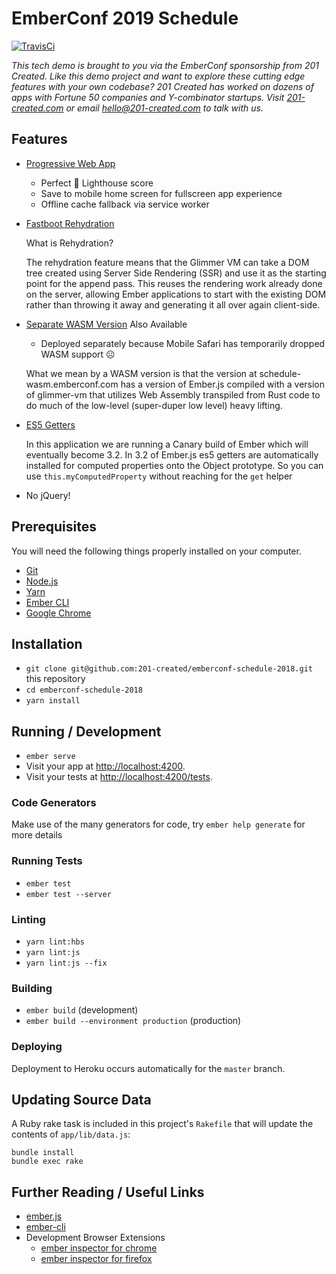 # EmberConf 2019 Schedule

[![TravisCi](https://travis-ci.org/201-created/emberconf-schedule-2018.svg?branch=master)](https://travis-ci.org/201-created/emberconf-schedule-2018)

_This tech demo is brought to you via the EmberConf sponsorship from 201 Created. Like this demo project and want to explore these cutting edge features with your own codebase? 201 Created has worked on dozens of apps with Fortune 50 companies and Y-combinator startups. Visit [201-created.com](https://www.201-created.com/) or email [hello@201-created.com](mailto:hello@201-created.com) to talk with us._

## Features

* [Progressive Web App](https://madhatted.com/2017/6/16/building-a-progressive-web-app-with-ember)
  * Perfect 💯 Lighthouse score
  * Save to mobile home screen for fullscreen app experience
  * Offline cache fallback via service worker

* [Fastboot Rehydration](https://github.com/glimmerjs/glimmer-vm/commit/316805b9175e01698120b9566ec51c88d075026a)

  What is Rehydration?

  The rehydration feature means that the Glimmer VM can take a DOM tree created
  using Server Side Rendering (SSR) and use it as the starting point for the
  append pass. This reuses the rendering work already done on the server, allowing
  Ember applications to start with the existing DOM rather than throwing it away and generating it all over again client-side.

* [Separate WASM Version](https://schedule-wasm.emberconf.com) Also Available
  * Deployed separately because Mobile Safari has temporarily dropped WASM support ☹️

  What we mean by a WASM version is that the version at
  schedule-wasm.emberconf.com has a version of Ember.js compiled with a version
  of glimmer-vm that utilizes Web Assembly transpiled from Rust code to do much
  of the low-level (super-duper low level) heavy lifting.

* [ES5 Getters](https://github.com/emberjs/rfcs/blob/master/text/0281-es5-getters.md)

  In this application we are running a Canary build of Ember which will
  eventually become 3.2.  In 3.2 of Ember.js es5 getters are automatically
  installed for computed properties onto the Object prototype.  So you can use
  `this.myComputedProperty` without reaching for the `get` helper

* No jQuery!

## Prerequisites

You will need the following things properly installed on your computer.

* [Git](https://git-scm.com/)
* [Node.js](https://nodejs.org/)
* [Yarn](https://yarnpkg.com/)
* [Ember CLI](https://ember-cli.com/)
* [Google Chrome](https://google.com/chrome/)

## Installation

* `git clone git@github.com:201-created/emberconf-schedule-2018.git` this repository
* `cd emberconf-schedule-2018`
* `yarn install`

## Running / Development

* `ember serve`
* Visit your app at [http://localhost:4200](http://localhost:4200).
* Visit your tests at [http://localhost:4200/tests](http://localhost:4200/tests).

### Code Generators

Make use of the many generators for code, try `ember help generate` for more details

### Running Tests

* `ember test`
* `ember test --server`

### Linting

* `yarn lint:hbs`
* `yarn lint:js`
* `yarn lint:js --fix`

### Building

* `ember build` (development)
* `ember build --environment production` (production)

### Deploying

Deployment to Heroku occurs automatically for the `master` branch.

## Updating Source Data

A Ruby rake task is included in this project's `Rakefile` that will update the contents of `app/lib/data.js`:

```shell
bundle install
bundle exec rake
```

## Further Reading / Useful Links

* [ember.js](https://emberjs.com/)
* [ember-cli](https://ember-cli.com/)
* Development Browser Extensions
  * [ember inspector for chrome](https://chrome.google.com/webstore/detail/ember-inspector/bmdblncegkenkacieihfhpjfppoconhi)
  * [ember inspector for firefox](https://addons.mozilla.org/en-US/firefox/addon/ember-inspector/)
